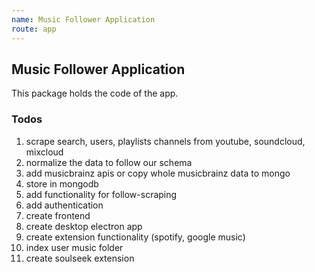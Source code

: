 ```yaml
---
name: Music Follower Application
route: app
---
```


## Music Follower Application
This package holds the code of the app.


### Todos

1. scrape search, users, playlists channels from youtube, soundcloud, mixcloud
1. normalize the data to follow our schema
1. add musicbrainz apis or copy whole musicbrainz data to mongo
1. store in mongodb
1. add functionality for follow-scraping
1. add authentication
1. create frontend
1. create desktop electron app 
1. create extension functionality (spotify, google music) 
1. index user music folder
1. create soulseek extension